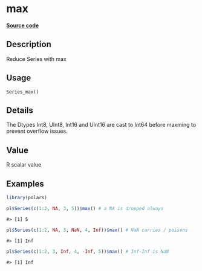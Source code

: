 

# max

[**Source code**](https://github.com/pola-rs/r-polars/tree/main/R/series__series.R#L690)

## Description

Reduce Series with max

## Usage

<pre><code class='language-R'>Series_max()
</code></pre>

## Details

The Dtypes Int8, UInt8, Int16 and UInt16 are cast to Int64 before
maxming to prevent overflow issues.

## Value

R scalar value

## Examples

``` r
library(polars)

pl$Series(c(1:2, NA, 3, 5))$max() # a NA is dropped always
```

    #> [1] 5

``` r
pl$Series(c(1:2, NA, 3, NaN, 4, Inf))$max() # NaN carries / poisons
```

    #> [1] Inf

``` r
pl$Series(c(1:2, 3, Inf, 4, -Inf, 5))$max() # Inf-Inf is NaN
```

    #> [1] Inf
